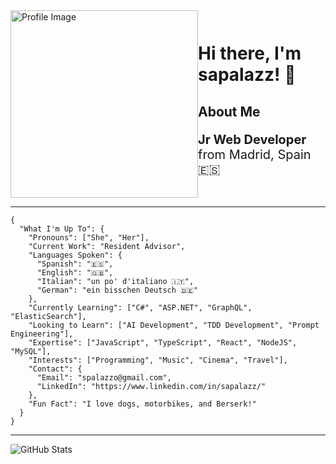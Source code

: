 <div style="display: flex; align-items: center;">
    <div style="flex: 1;">
        <img src="https://github.com/sapalazz/sapalazz/assets/71673769/e210507b-c19f-4c17-96fa-9c5fcd34fe2c" alt="Profile Image" width="300" height="300">
    </div>
    <div style="flex: 1;">
        <h1>Hi there, I'm sapalazz! 👋</h1>
        <h2><b>About Me</b></h2>
        <p style="font-size: 20px;"><strong>Jr Web Developer</strong> from Madrid, Spain 🇪🇸 </p>
    </div>
</div>

---

```
{
  "What I'm Up To": {
    "Pronouns": ["She", "Her"],
    "Current Work": "Resident Advisor",
    "Languages Spoken": {
      "Spanish": "🇪🇸",
      "English": "🇬🇧",
      "Italian": "un po' d'italiano 🇮🇹",
      "German": "ein bisschen Deutsch 🇩🇪"
    },
    "Currently Learning": ["C#", "ASP.NET", "GraphQL", "ElasticSearch"],
    "Looking to Learn": ["AI Development", "TDD Development", "Prompt Engineering"],
    "Expertise": ["JavaScript", "TypeScript", "React", "NodeJS", "MySQL"],
    "Interests": ["Programming", "Music", "Cinema", "Travel"],
    "Contact": {
      "Email": "spalazzo@gmail.com",
      "LinkedIn": "https://www.linkedin.com/in/sapalazz/"
    },
    "Fun Fact": "I love dogs, motorbikes, and Berserk!"
  }
}

```

---

![GitHub Stats](https://github-readme-stats.vercel.app/api?username=sapalazz&show_icons=true&theme=radical)
